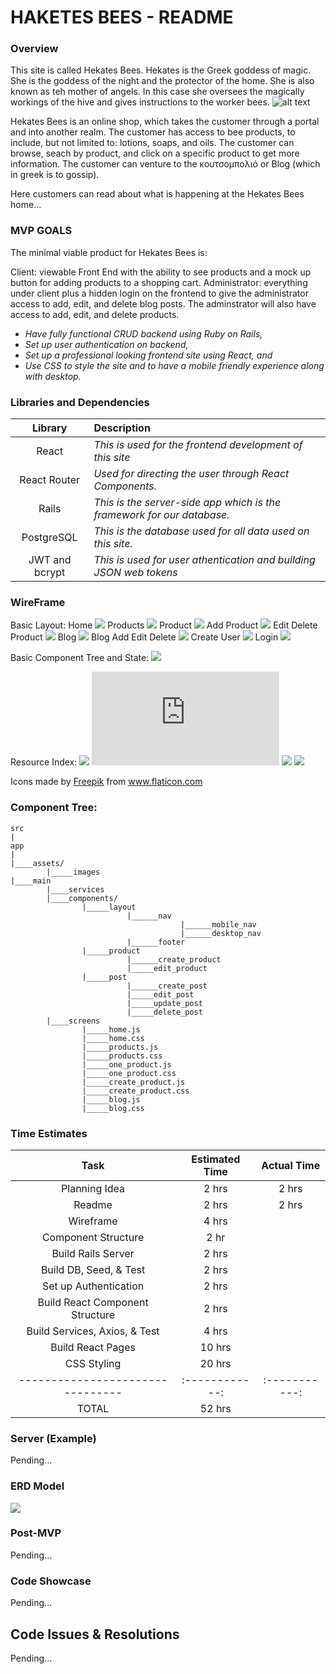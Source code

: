 # HAKETES BEES - README
### Overview
This site is called Hekates Bees.  Hekates is the Greek goddess of magic.  She is the goddess of the night and the protector of the home.  She is also known as teh mother of angels.  In this case she oversees the magically workings of the hive and gives instructions to the worker bees.
![alt text](https://i.imgur.com/0VdnToQ.jpg) 

Hekates Bees is an online shop, which takes the customer through a portal and into another realm.  The customer has access to bee products, to include, but not limited to: lotions, soaps, and oils.  The customer can browse, seach by product, and click on a specific product to get more information.  The customer can venture to the κουτσομπολιό or Blog (which in greek is to gossip).

Here customers can read about what is happening at the Hekates Bees home...

### MVP GOALS
The minimal viable product for Hekates Bees is:

Client: viewable Front End with the ability to see products and a mock up button for adding products to a shopping cart.
Administrator: everything under client plus a hidden login on the frontend to give the administrator access to add, edit, and delete blog posts. The adminstrator will also have access to add, edit, and delete products.

- _Have fully functional CRUD backend using Ruby on Rails,_
- _Set up user authentication on backend,_
- _Set up a professional looking frontend site using React, and_
- _Use CSS to style the site and to have a mobile friendly experience along with desktop._

### Libraries and Dependencies

|     Library      | Description                                                            |
| :--------------: | :----------------------------------------------------------------------|
|      React       | _This is used for the frontend development of this site_               |
|   React Router   | _Used for directing the user through React Components._                |
|      Rails       | _This is the server-side app which is the framework for our database._ |
|     PostgreSQL   | _This is the database used for all data used on this site._            |
|  JWT and bcrypt  | _This is used for user athentication and building JSON web tokens_     |

### WireFrame 

Basic Layout:
Home
![](https://i.imgur.com/U9DgP6I.png)
Products
![](https://i.imgur.com/FNKdweJ.png)
Product
![](https://i.imgur.com/pjq3zy6.png)
Add Product
![](https://i.imgur.com/LuHLlk3.png)
Edit Delete Product
![](https://i.imgur.com/x6LKdW9.png)
Blog
![](https://i.imgur.com/NKYpCn4.png)
Blog Add Edit Delete
![](https://i.imgur.com/2LrNM6V.png)
Create User
![](https://i.imgur.com/Q7eVqpR.png)
Login
![](https://i.imgur.com/ZV77bez.png)


Basic Component Tree and State:
![](https://i.imgur.com/i0ZzKox.png)

Resource Index:
![](https://www.figma.com)
![](https://www.theoi.com/Cult/HekateCult.html)
![](https://imgur.com)
![](https://www.wallpaperflare.com/bee-flying-on-top-of-white-flowers-during-sunset-e-pl5-cosmos-wallpaper-mvxmh)
![]()
<div>Icons made by <a href="https://www.freepik.com" title="Freepik">Freepik</a> from <a href="https://www.flaticon.com/" title="Flaticon">www.flaticon.com</a></div>

### Component Tree: 
``` structure
src
|
app
|
|____assets/
        |_____images
|____main
        |____services
        |____components/
                |_____layout
                          |______nav
                                      |______mobile_nav
                                      |______desktop_nav
                          |______footer
                |_____product
                          |______create_product
                          |_____edit_product
                |_____post
                          |______create_post
                          |_____edit_post
                          |_____update_post
                          |_____delete_post
        |____screens
                |_____home.js
                |_____home.css
                |_____products.js
                |_____products.css
                |_____one_product.js
                |_____one_product.css
                |_____create_product.js
                |_____create_product.css
                |_____blog.js
                |_____blog.css     
```    

### Time Estimates 

| Task                             | Estimated Time |  Actual Time  |
| :------------------------------: | :------------: | :-----------: | 
| Planning Idea                    |     2 hrs      |     2 hrs     |
| Readme                           |     2 hrs      |     2 hrs     |
| Wireframe                        |     4 hrs      |               |
| Component Structure              |     2 hr       |               |
| Build Rails Server               |     2 hrs      |               |
| Build DB, Seed, & Test           |     2 hrs      |               |
| Set up Authentication            |     2 hrs      |               |
| Build React Component Structure  |     2 hrs      |               |
| Build Services, Axios, & Test    |     4 hrs      |               |
| Build React Pages                |    10 hrs      |               |
| CSS Styling                      |    20 hrs      |               |
| -------------------------------- | :------------: | :-----------: |
| TOTAL                            |    52 hrs      |               |  

### Server (Example)

Pending...

### ERD Model

![](https://i.imgur.com/Vmm9Atw.png)

### Post-MVP

Pending...

### Code Showcase

Pending...

## Code Issues & Resolutions

Pending...